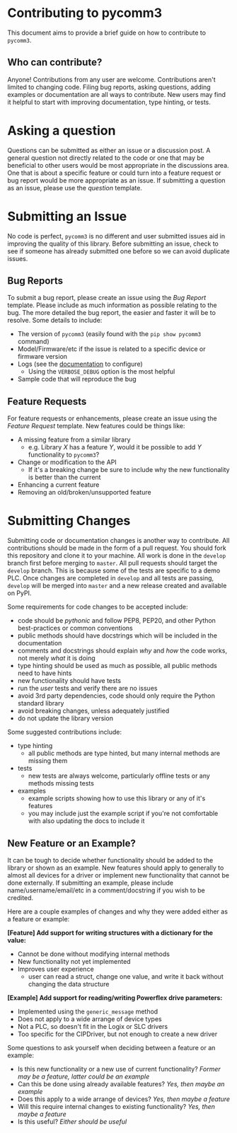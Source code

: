 # Contributing to pycomm3

This document aims to provide a brief guide on how to contribute to `pycomm3`.  

## Who can contribute?

Anyone! Contributions from any user are welcome.  Contributions aren't limited to changing code. 
Filing bug reports, asking questions, adding examples or documentation are all ways to contribute.
New users may find it helpful to start with improving documentation, type hinting, or tests.  

# Asking a question

Questions can be submitted as either an issue or a discussion post.  A general question not directly related to the code
or one that may be beneficial to other users would be most appropriate in the discussions area.  One that is about a 
specific feature or could turn into a feature request or bug report would be more appropriate as an issue.  If submitting
a question as an issue, please use the _question_ template.  

# Submitting an Issue

No code is perfect, `pycomm3` is no different and user submitted issues aid in improving the quality of this library.
Before submitting an issue, check to see if someone has already submitted one before so we can avoid duplicate issues. 

## Bug Reports

To submit a bug report, please create an issue using the _Bug Report_ template. Please include as much information as 
possible relating to the bug.  The more detailed the bug report, the easier and faster it will be to resolve.
Some details to include:
- The version of `pycomm3` (easily found with the `pip show pycomm3` command)
- Model/Firmware/etc if the issue is related to a specific device or firmware version
- Logs (see the [documentation](https://pycomm3.readthedocs.io/en/latest/usage.html#logging) to configure)
    - Using the `VERBOSE_DEBUG` option is the most helpful
- Sample code that will reproduce the bug

## Feature Requests

For feature requests or enhancements, please create an issue using the _Feature Request_ template.  New features could be
things like:
- A missing feature from a similar library
    - e.g. Library _X_ has a feature _Y_, would it be possible to add _Y_ functionality to `pycomm3`?
- Change or modification to the API
    - If it's a breaking change be sure to include why the new functionality is better than the current
- Enhancing a current feature
- Removing an old/broken/unsupported feature


# Submitting Changes

Submitting code or documentation changes is another way to contribute.  All contributions should be made in the form of 
a pull request.  You should fork this repository and clone it to your machine.  All work is done in the `develop` branch 
first before merging to `master`.  All pull requests should target the `develop` branch.  This is because some of the 
tests are specific to a demo PLC.  Once changes are completed in `develop` and all tests are passing, `develop` will
be merged into `master` and a new release created and available on PyPI. 

Some requirements for code changes to be accepted include:

- code should be _pythonic_ and follow PEP8, PEP20, and other Python best-practices or common conventions
- public methods should have docstrings which will be included in the documentation
- comments and docstrings should explain _why_ and _how_ the code works, not merely _what_ it is doing
- type hinting should be used as much as possible, all public methods need to have hints
- new functionality should have tests
- run the _user_ tests and verify there are no issues
- avoid 3rd party dependencies, code should only require the Python standard library
- avoid breaking changes, unless adequately justified
- do not update the library version

Some suggested contributions include:
- type hinting
    - all public methods are type hinted, but many internal methods are missing them
- tests
    - new tests are always welcome, particularly offline tests or any methods missing tests
- examples
    - example scripts showing how to use this library or any of it's features
    - you may include just the example script if you're not comfortable with also updating the docs to include it
    

## New Feature or an Example?

It can be tough to decide whether functionality should be added to the library or shown as an example.  New features 
should apply to generally to almost all devices for a driver or implement new functionality that cannot be done externally.
If submitting an example, please include name/username/email/etc in a comment/docstring if you wish to be credited.

Here are a couple examples of changes and why they were added either as a feature or example:

**[Feature] Add support for writing structures with a dictionary for the value:**
- Cannot be done without modifying internal methods
- New functionality not yet implemented
- Improves user experience
    - user can read a struct, change one value, and write it back without changing the data structure

**[Example] Add support for reading/writing Powerflex drive parameters:**
- Implemented using the `generic_message` method
- Does not apply to a wide arrange of device types
- Not a PLC, so doesn't fit in the Logix or SLC drivers
- Too specific for the CIPDriver, but not enough to create a new driver

Some questions to ask yourself when deciding between a feature or an example:
- Is this new functionality or a new use of current functionality? _Former may be a feature, latter could be an example_
- Can this be done using already available features? _Yes, then maybe an example_
- Does this apply to a wide arrange of devices? _Yes, then maybe a feature_
- Will this require internal changes to existing functionality? _Yes, then maybe a feature_
- Is this useful? _Either should be useful_

